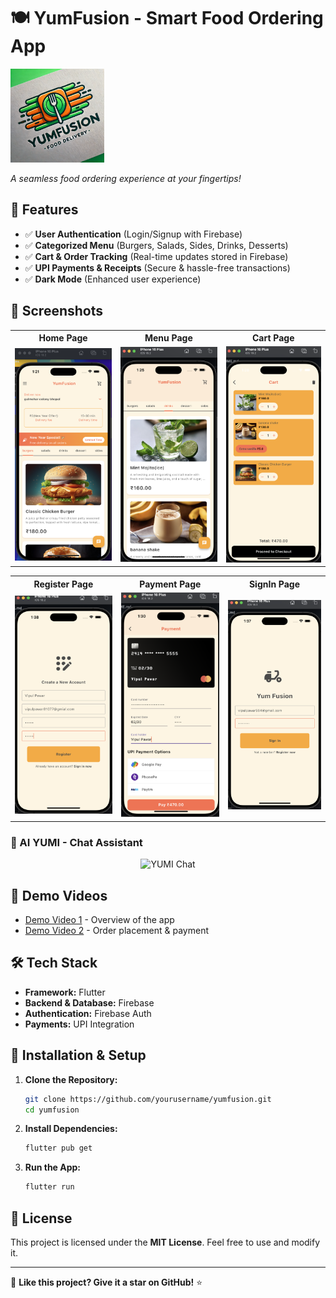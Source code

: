 # 🍽️ YumFusion - Smart Food Ordering App

<img src="lib/images/icon.png" alt="YumFusion Icon" width="150">

*A seamless food ordering experience at your fingertips!*  

## 🚀 Features

- ✅ **User Authentication** (Login/Signup with Firebase)
- ✅ **Categorized Menu** (Burgers, Salads, Sides, Drinks, Desserts)
- ✅ **Cart & Order Tracking** (Real-time updates stored in Firebase)
- ✅ **UPI Payments & Receipts** (Secure & hassle-free transactions)
- ✅ **Dark Mode** (Enhanced user experience)

## 📸 Screenshots

<table>
  <tr>
    <th>Home Page</th>
    <th>Menu Page</th>
    <th>Cart Page</th>
  </tr>
  <tr>
    <td><img src="Homescreen.png" alt="Home" width="250"></td>
    <td><img src="Menu.png" alt="Menu" width="250"></td>
    <td><img src="Cart.png" alt="Cart" width="250"></td>
  </tr>
</table>

<table>
  <tr>
    <th>Register Page</th>
    <th>Payment Page</th>
    <th>SignIn Page</th>
  </tr>
  <tr>
    <td><img src="Register.png" alt="Register" width="250"></td>
    <td><img src="Payment.png" alt="Payment" width="250"></td>
    <td><img src="Signin.png" alt="SignIn" width="250"></td>
  </tr>
</table>

### 🤖 AI YUMI - Chat Assistant

<p align="center">
  <img src="path/to/yumi_chat_screen.png" alt="YUMI Chat" width="300">
</p>

## 🎥 Demo Videos

- [Demo Video 1](path/to/demo_video1.mp4) - Overview of the app
- [Demo Video 2](path/to/demo_video2.mp4) - Order placement & payment

## 🛠️ Tech Stack

- **Framework:** Flutter
- **Backend & Database:** Firebase
- **Authentication:** Firebase Auth
- **Payments:** UPI Integration

## 📲 Installation & Setup

1. **Clone the Repository:**
   ```bash
   git clone https://github.com/yourusername/yumfusion.git
   cd yumfusion
   
   ```
2. **Install Dependencies:**
   ```bash
   flutter pub get
   ```
3. **Run the App:**
   ```bash
   flutter run
   ```

## 🐜 License

This project is licensed under the **MIT License**. Feel free to use and modify it.

---

🌟 **Like this project? Give it a star on GitHub!** ⭐
